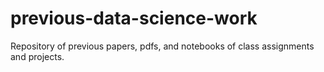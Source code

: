 # previous-data-science-work
Repository of previous papers, pdfs, and notebooks of class assignments and projects.
